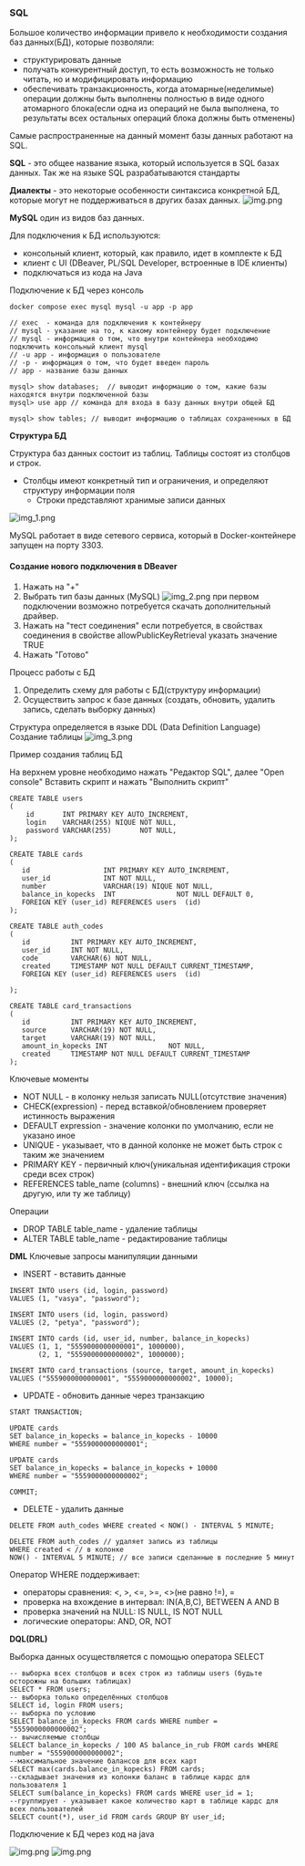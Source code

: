### SQL

Большое количество информации привело к необходимости создания баз данных(БД), которые позволяли:
* структурировать данные 
* получать конкурентный доступ, то есть возможность не только читать, но и модифицировать информацию
* обеспечивать транзакционность, когда атомарные(неделимые) операции должны быть выполнены полностью в виде одного атомарного блока(если одна из операций не была выполнена, то результаты всех остальных операций блока должны быть отменены)

Самые распространенные на данный момент базы данных работают на SQL.

**SQL** - это общее название языка, который используется в SQL базах данных. 
Так же на языке SQL разрабатываются стандарты

**Диалекты** - это некоторые особенности синтаксиса конкретной БД, которые могут не поддерживаться в других базах данных.
![img.png](image/img.png)

**MySQL** один из видов баз данных.

Для подключения к БД используются:
- консольный клиент, который, как правило, идет в комплекте к БД 
- клиент с UI (DBeaver, PL/SQL Developer, встроенные в IDE клиенты)
- подключаться из кода на Java

Подключение к БД через консоль
````
docker compose exec mysql mysql -u app -p app 

// exec  - команда для подключения к контейнеру
// mysql - указание на то, к какому контейнеру будет подключение
// mysql - информация о том, что внутри контейнера необходимо подключить консольный клиент mysql
// -u app - информация о пользователе
// -p - информация о том, что будет введен пароль
// app - название базы данных

````

```
mysql> show databases;  // выводит информацию о том, какие базы находятся внутри подключенной базы
mysql> use app // команда для входа в базу данных внутри общей БД

mysql> show tables; // выводит информацию о таблицах сохраненных в БД

```

**Структура БД**

Структура баз данных состоит из таблиц.
Таблицы состоят из столбцов и строк.
* Столбцы имеют конкретный тип и ограничения, и определяют структуру информации поля
  * Строки представляют хранимые записи данных

![img_1.png](image/img_1.png)

MySQL работает в виде сетевого сервиса, который в Docker-контейнере запущен на порту 3303.

#### Создание нового подключения в DBeaver
1. Нажать на "+"
2. Выбрать тип базы данных (MySQL)
![img_2.png](image/img_2.png)
при первом подключении возможно потребуется скачать дополнительный драйвер.
3. Нажать на "тест соединения"
если потребуется, в свойствах соединения в свойстве allowPublicKeyRetrieval указать значение TRUE
4. Нажать "Готово"

Процесс работы с БД

1. Определить схему для работы с БД(структуру информации)
2. Осуществить запрос к базе данных (создать, обновить, удалить запись, сделать выборку данных)

Структура определяется в языке DDL (Data Definition Language)
Создание таблицы
![img_3.png](image/img_3.png)

Пример создания таблиц БД

На верхнем уровне необходимо нажать "Редактор SQL", далее "Open console"
Вставить скрипт и нажать "Выполнить скрипт"
```
CREATE TABLE users
(
    id       INT PRIMARY KEY AUTO_INCREMENT,
    login    VARCHAR(255) NIQUE NOT NULL,
    password VARCHAR(255)       NOT NULL,
);

CREATE TABLE cards
(
   id                  INT PRIMARY KEY AUTO_INCREMENT,
   user_id             INT NOT NULL,
   number              VARCHAR(19) NIQUE NOT NULL,
   balance_in_kopecks  INT               NOT NULL DEFAULT 0,
   FOREIGN KEY (user_id) REFERENCES users  (id)
);

CREATE TABLE auth_codes
(
   id          INT PRIMARY KEY AUTO_INCREMENT,
   user_id     INT NOT NULL,
   code        VARCHAR(6) NOT NULL,
   created     TIMESTAMP NOT NULL DEFAULT CURRENT_TIMESTAMP,
   FOREIGN KEY (user_id) REFERENCES users  (id)
 
);

CREATE TABLE card_transactions
(
   id          INT PRIMARY KEY AUTO_INCREMENT,
   source      VARCHAR(19) NOT NULL,
   target      VARCHAR(19) NOT NULL,
   amount_in_kopecks INT               NOT NULL,
   created     TIMESTAMP NOT NULL DEFAULT CURRENT_TIMESTAMP
);

```

Ключевые моменты
* NOT NULL - в колонку нельзя записать NULL(отсутствие значения)
* CHECK(expression) - перед вставкой/обновлением проверяет истинность выражения
* DEFAULT expression - значение колонки по умолчанию, если не указано иное
* UNIQUE - указывает, что в данной колонке не может быть строк с таким же значением
* PRIMARY KEY - первичный ключ(уникальная идентификация строки среди всех строк)
* REFERENCES table_name (columns) - внешний ключ (ссылка на другую, или ту же таблицу)

Операции

* DROP TABLE table_name - удаление таблицы
* ALTER TABLE table_name - редактирование таблицы

**DML**
Ключевые запросы манипуляции данными

* INSERT - вставить данные

```
INSERT INTO users (id, login, password)
VALUES (1, "vasya", "password");

INSERT INTO users (id, login, password)
VALUES (2, "petya", "password");

INSERT INTO cards (id, user_id, number, balance_in_kopecks)
VALUES (1, 1, "5559000000000001", 1000000),
       (2, 1, "5559000000000002", 1000000);

INSERT INTO card_transactions (source, target, amount_in_kopecks)
VALUES ("5559000000000001", "5559000000000002", 10000);

```
* UPDATE - обновить данные через транзакцию
```
START TRANSACTION;

UPDATE cards
SET balance_in_kopecks = balance_in_kopecks - 10000
WHERE number = "5559000000000001";

UPDATE cards
SET balance_in_kopecks = balance_in_kopecks + 10000
WHERE number = "5559000000000002";

COMMIT; 

```
* DELETE - удалить данные

```
DELETE FROM auth_codes WHERE created < NOW() - INTERVAL 5 MINUTE;

DELETE FROM auth_codes // удаляет запись из таблицы
WHERE created < // в колонке 
NOW() - INTERVAL 5 MINUTE; // все записи сделанные в последние 5 минут

```

Оператор WHERE поддерживает:
* операторы сравнения: <, >, <=, >=, <>(не равно !=), =
* проверка на вхождение в интервал: IN(A,B,C), BETWEEN A AND B
* проверка значений на NULL: IS NULL, IS NOT NULL
* логические операторы: AND, OR, NOT

**DQL(DRL)**

Выборка данных осуществляется с помощью оператора SELECT
```
-- выборка всех столбцов и всех строк из таблицы users (будьте осторожны на больших таблицах)
SELECT * FROM users;
-- выборка только определённых столбцов
SELECT id, login FROM users;
-- выборка по условию
SELECT balance_in_kopecks FROM cards WHERE number = "5559000000000002";
-- вычисляемые столбцы
SELECT balance_in_kopecks / 100 AS balance_in_rub FROM cards WHERE number = "5559000000000002";
--максимальное значение балансов для всех карт
SELECT max(cards.balance_in_kopecks) FROM cards;
--складывает значения из колонки баланс в таблице кардс для пользователя 1
SELECT sum(balance_in_kopecks) FROM cards WHERE user_id = 1;
--группирует - указывает какое количество карт в таблице кардс для всех пользователей
SELECT count(*), user_id FROM cards GROUP BY user_id;
```

Подключение к БД через код на java

![img.png](image/img_4.png)
![img.png](image/img_5.png)






















